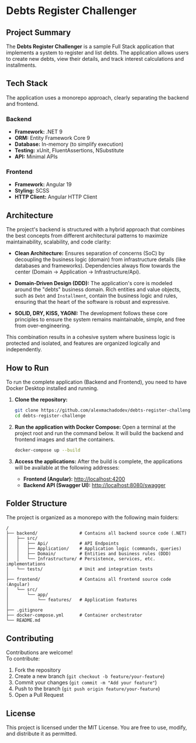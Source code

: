 # Debts Register Challenger

## Project Summary

The **Debts Register Challenger** is a sample Full Stack application that implements a system to register and list debts. The application allows users to create new debts, view their details, and track interest calculations and installments.

## Tech Stack

The application uses a monorepo approach, clearly separating the backend and frontend.

### **Backend**

- **Framework:** .NET 9  
- **ORM:** Entity Framework Core 9  
- **Database:** In-memory (to simplify execution)  
- **Testing:** xUnit, FluentAssertions, NSubstitute  
- **API:** Minimal APIs  

### **Frontend**

- **Framework:** Angular 19  
- **Styling:** SCSS  
- **HTTP Client:** Angular HTTP Client  

## Architecture

The project's backend is structured with a hybrid approach that combines the best concepts from different architectural patterns to maximize maintainability, scalability, and code clarity:

- **Clean Architecture:** Ensures separation of concerns (SoC) by decoupling the business logic (domain) from infrastructure details (like databases and frameworks). Dependencies always flow towards the center (Domain -> Application -> Infrastructure/Api).  

- **Domain-Driven Design (DDD):** The application's core is modeled around the "debts" business domain. Rich entities and value objects, such as `Debt` and `Installment`, contain the business logic and rules, ensuring that the heart of the software is robust and expressive.  

- **SOLID, DRY, KISS, YAGNI:** The development follows these core principles to ensure the system remains maintainable, simple, and free from over-engineering.  

This combination results in a cohesive system where business logic is protected and isolated, and features are organized logically and independently.

## How to Run

To run the complete application (Backend and Frontend), you need to have Docker Desktop installed and running.

1. **Clone the repository:**
   ```sh
   git clone https://github.com/alexmachadodev/debts-register-challenge.git
   cd debts-register-challenge
   ```

2. **Run the application with Docker Compose:**
   Open a terminal at the project root and run the command below. It will build the backend and frontend images and start the containers.

   ```sh
   docker-compose up --build
   ```

3. **Access the applications:**
   After the build is complete, the applications will be available at the following addresses:

   - **Frontend (Angular):** [http://localhost:4200](http://localhost:4200)  
   - **Backend API (Swagger UI):** [http://localhost:8080/swagger](http://localhost:8080/swagger)  

## Folder Structure

The project is organized as a monorepo with the following main folders:

```
/
├── backend/                # Contains all backend source code (.NET)
│   ├── src/
│   │   ├── Api/            # API Endpoints
│   │   ├── Application/    # Application logic (commands, queries)
│   │   ├── Domain/         # Entities and business rules (DDD)
│   │   └── Infrastructure/ # Persistence, services, etc. implementations
│   └── tests/              # Unit and integration tests
│
├── frontend/               # Contains all frontend source code (Angular)
│   └── src/
│       └── app/
│           └── features/   # Application features
│
├── .gitignore
├── docker-compose.yml      # Container orchestrator
└── README.md
```

## Contributing

Contributions are welcome!  
To contribute:  

1. Fork the repository  
2. Create a new branch (`git checkout -b feature/your-feature`)  
3. Commit your changes (`git commit -m "Add your feature"`)  
4. Push to the branch (`git push origin feature/your-feature`)  
5. Open a Pull Request  

## License

This project is licensed under the MIT License. You are free to use, modify, and distribute it as permitted.